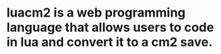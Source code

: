 # luacm2 is a web programming language that allows users to code in lua and convert it to a cm2 save.
